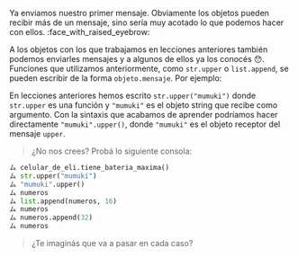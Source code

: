 Ya enviamos nuestro primer mensaje. Obviamente los objetos pueden recibir más de un mensaje, sino sería muy acotado lo que podemos hacer con ellos. :face_with_raised_eyebrow:

A los objetos con los que trabajamos en lecciones anteriores también podemos enviarles mensajes y a algunos de ellos ya los conocés :hushed:. Funciones que utilizamos anteriormente, como `str.upper` o `list.append`, se pueden escribir de la forma `objeto.mensaje`. Por ejemplo:

En lecciones anteriores hemos escrito `str.upper("mumuki")` donde `str.upper` es una función y `"mumuki"` es el objeto string que recibe como argumento. Con la sintaxis que acabamos de aprender podríamos hacer directamente `"mumuki".upper()`, donde `"mumuki"` es el objeto receptor del mensaje `upper`. 

> ¿No nos crees? Probá lo siguiente consola:
>
```python
ム celular_de_eli.tiene_bateria_maxima()
ム str.upper("mumuki")
ム "mumuki".upper()
ム numeros
ム list.append(numeros, 16)
ム numeros
ム numeros.append(32)
ム numeros
```
> ¿Te imaginás que va a pasar en cada caso?
